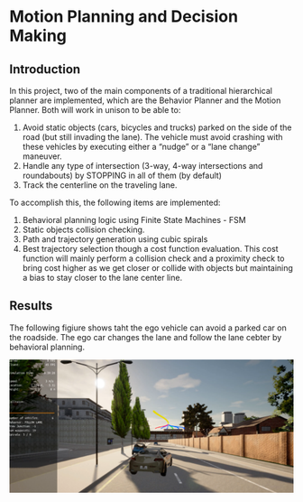 # Motion Planning and Decision Making

## Introduction

In this project, two of the main components of a traditional hierarchical planner are implemented, which are the Behavior Planner and the Motion Planner. Both will work in unison to be able to:
1. Avoid static objects (cars, bicycles and trucks) parked on the side of the road (but still invading the lane). The vehicle must avoid crashing with these vehicles by executing either a “nudge” or a “lane change” maneuver.
2. Handle any type of intersection (3-way, 4-way intersections and roundabouts) by STOPPING in all of them (by default)
3. Track the centerline on the traveling lane.

To accomplish this, the following items are implemented:
1. Behavioral planning logic using Finite State Machines - FSM
2. Static objects collision checking.
3. Path and trajectory generation using cubic spirals
4. Best trajectory selection though a cost function evaluation. This cost function will mainly perform a collision check and a proximity check to bring cost higher as we get closer or collide with objects but maintaining a bias to stay closer to the lane center line.

## Results

The following figiure shows taht the ego vehicle can avoid a parked car on the roadside. The ego car changes the lane and follow the lane cebter by behavioral planning.

![image](/project/Results/EgoPassParkedCar.png)
